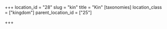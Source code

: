 +++
location_id = "28"
slug = "kin"
title = "Kin"
[taxonomies]
location_class = ["kingdom"]
parent_location_id = ["25"]

+++


